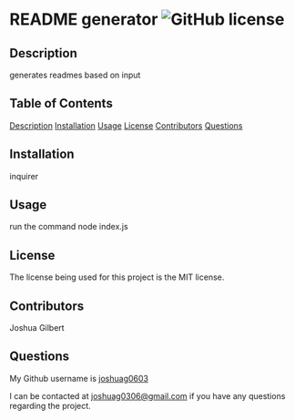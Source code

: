 # README generator ![GitHub license](https://img.shields.io/badge/license-MIT-blue.svg)

## Description
generates readmes based on input

## Table of Contents
[Description](#description)
[Installation](#installation)
[Usage](#usage)
[License](#license)
[Contributors](#contributors)
[Questions](#questions)

## Installation
inquirer
        
## Usage
run the command node index.js

## License
The license being used for this project is the MIT license. 

## Contributors
Joshua Gilbert

## Questions
My Github username is [joshuag0603](https://www.github.com/joshuag0603)

I can be contacted at joshuag0306@gmail.com if you have any questions regarding the project.